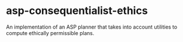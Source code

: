 # asp-consequentialist-ethics
An implementation of an ASP planner that takes into account utilities to compute ethically permissible plans.
